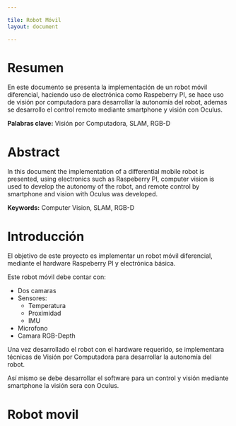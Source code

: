 ```yaml
---

tile: Robot Móvil
layout: document

---
```


# Resumen
En este documento se presenta la implementación de un robot móvil diferencial,
haciendo uso de electrónica como Raspeberry PI, se hace uso de
visión por computadora para desarrollar la autonomía del robot, ademas
se desarrollo el control remoto mediante smartphone y visión con Oculus.

**Palabras clave:** Visión por Computadora, SLAM, RGB-D

# Abstract
In this document the implementation of a differential mobile robot is presented, using electronics such as Raspeberry PI, computer vision is used to develop the autonomy of the robot, and remote control by smartphone and vision with Oculus was developed.

**Keywords:** Computer Vision, SLAM, RGB-D
# Introducción

El objetivo de este proyecto es implementar un robot móvil diferencial,
mediante el hardware Raspeberry PI y electrónica básica.

Este robot móvil debe contar con:
- Dos camaras
- Sensores:
  - Temperatura
  - Proximidad
  - IMU
- Microfono
- Camara RGB-Depth

Una vez desarrollado el robot con el hardware requerido,
se implementara técnicas de Visión por Computadora para
desarrollar la autonomía del robot.

Así mismo se debe desarrollar el software para un control
y visión mediante smartphone la visión sera con Oculus.

# Robot movil
